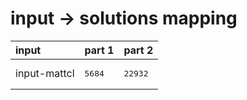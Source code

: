 # input -> solutions mapping
|input|part 1|part 2|
|:---|:---|:---|
|input-mattcl|<pre>5684</pre>|<pre>22932</pre>|
